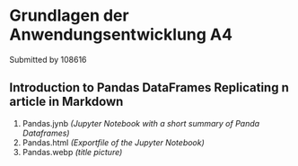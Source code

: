 # Grundlagen der Anwendungsentwicklung A4
Submitted by 108616

## Introduction to Pandas DataFrames Replicating n article in Markdown

1. Pandas.jynb *(Jupyter Notebook with a short summary of Panda Dataframes)*
2. Pandas.html *(Exportfile of the Jupyter Notebook)*
3. Pandas.webp *(title picture)*